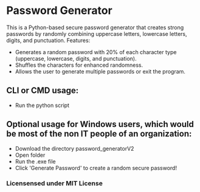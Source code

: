 # Password Generator

This is a Python-based secure password generator that creates strong passwords by randomly combining uppercase letters, lowercase letters, digits, and punctuation.
Features:

* Generates a random password with 20% of each character type (uppercase, lowercase, digits, and punctuation).
* Shuffles the characters for enhanced randomness.
* Allows the user to generate multiple passwords or exit the program.

## CLI or CMD usage: 

* Run the python script 

## Optional usage for Windows users, which would be most of the non IT people of an organization:

* Download the directory password_generatorV2
* Open folder
* Run the .exe file
* Click 'Generate Password' to create a random secure password!


### Licensensed under MIT License
